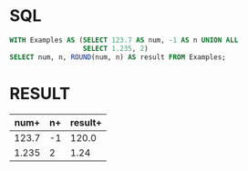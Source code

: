 # SQL
```sql
WITH Examples AS (SELECT 123.7 AS num, -1 AS n UNION ALL
                  SELECT 1.235, 2)
SELECT num, n, ROUND(num, n) AS result FROM Examples;
```

# RESULT
| num+  | n+ | result+ |
|-------|----|---------|
| 123.7 | -1 | 120.0   |
| 1.235 | 2  | 1.24    |
